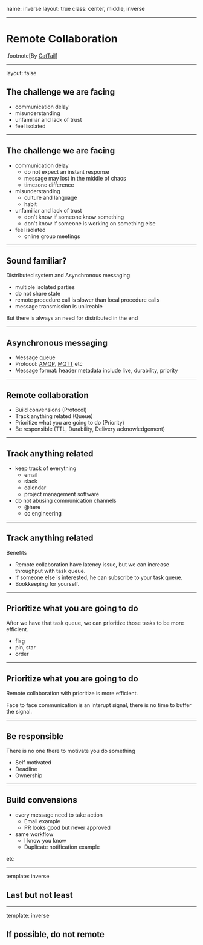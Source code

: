 name: inverse
layout: true
class: center, middle, inverse

---
# Remote Collaboration

.footnote[By [CatTail](https://cattail.me)]

---
layout: false

## The challenge we are facing

* communication delay
* misunderstanding
* unfamiliar and lack of trust
* feel isolated

---

## The challenge we are facing

* communication delay
  * do not expect an instant response
  * message may lost in the middle of chaos
  * timezone difference
* misunderstanding
  * culture and language
  * habit
* unfamiliar and lack of trust
  * don't know if someone know something
  * don't know if someone is working on something else
* feel isolated
  * online group meetings

---

## Sound familiar?

Distributed system and Asynchronous messaging

* multiple isolated parties
* do not share state
* remote procedure call is slower than local procedure calls
* message transmission is unlireable

But there is always an need for distributed in the end

---

## Asynchronous messaging

* Message queue
* Protocol: [AMQP](https://en.wikipedia.org/wiki/Advanced_Message_Queuing_Protocol), [MQTT](https://en.wikipedia.org/wiki/MQTT) etc
* Message format: header metadata include live, durability, priority

---

## Remote collaboration

* Build convensions (Protocol)
* Track anything related (Queue)
* Prioritize what you are going to do (Priority)
* Be responsible (TTL, Durability, Delivery acknowledgement)

---

## Track anything related

* keep track of everything
  * email
  * slack
  * calendar
  * project management software
* do not abusing communication channels
  * @here
  * cc engineering

---

## Track anything related

Benefits

* Remote collaboration have latency issue, but we can increase throughput with task queue.
* If someone else is interested, he can subscribe to your task queue.
* Bookkeeping for yourself.

---

## Prioritize what you are going to do

After we have that task queue, we can prioritize those tasks to be more efficient.

* flag
* pin, star
* order

---

## Prioritize what you are going to do

Remote collaboration with prioritize is more efficient.

Face to face communication is an interupt signal, there is no time to buffer the signal.

---

## Be responsible

There is no one there to motivate you do something

* Self motivated
* Deadline
* Ownership

---

## Build convensions

* every message need to take action
  * Email example
  * PR looks good but never approved
* same workflow
  * I know you know
  * Duplicate notification example

etc

---
template: inverse

## Last but not least

---
template: inverse

## If possible, do not remote
